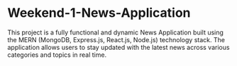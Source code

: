 # Weekend-1-News-Application
This project is a fully functional and dynamic News Application built using the MERN (MongoDB, Express.js, React.js, Node.js) technology stack. The application allows users to stay updated with the latest news across various categories and topics in real time.
